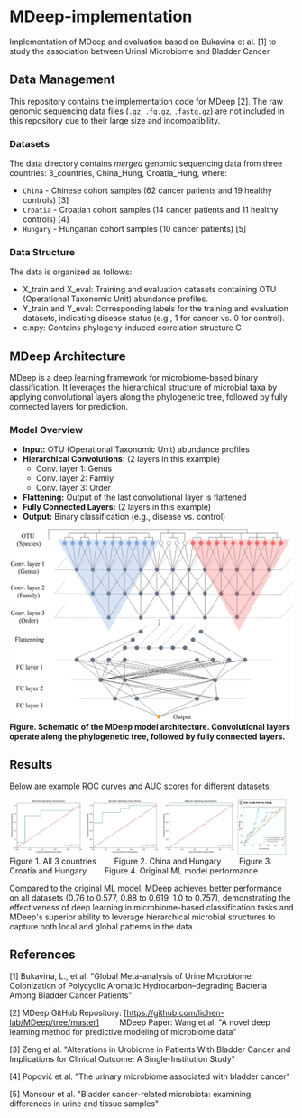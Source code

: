 # MDeep-implementation
Implementation of MDeep and evaluation based on Bukavina et al. [1] to study the association between Urinal Microbiome and Bladder Cancer 

## Data Management

This repository contains the implementation code for MDeep [2]. The raw genomic sequencing data files (`.gz`, `.fq.gz`, `.fastq.gz`) are not included in this repository due to their large size and incompatibility.

### Datasets 
The data directory contains _merged_ genomic sequencing data from three countries: 3_countries, China_Hung, Croatia_Hung, where:
- `China` - Chinese cohort samples (62 cancer patients and 19 healthy controls) [3]
- `Croatia` - Croatian cohort samples (14 cancer patients and 11 healthy controls) [4]
- `Hungary` - Hungarian cohort samples (10 cancer patients) [5]

### Data Structure
The data is organized as follows:
- X_train and X_eval: Training and evaluation datasets containing OTU (Operational Taxonomic Unit) abundance profiles.
- Y_train and Y_eval: Corresponding labels for the training and evaluation datasets, indicating disease status (e.g., 1 for cancer vs. 0 for control).
- c.npy: Contains phylogeny-induced correlation structure C

## MDeep Architecture

MDeep is a deep learning framework for microbiome-based binary classification. It leverages the hierarchical structure of microbial taxa by applying convolutional layers along the phylogenetic tree, followed by fully connected layers for prediction.


### Model Overview
- **Input:** OTU \(Operational Taxonomic Unit\) abundance profiles  
- **Hierarchical Convolutions:**  \(2 layers in this example\)
  - Conv. layer 1: Genus  
  - Conv. layer 2: Family  
  - Conv. layer 3: Order  
- **Flattening:** Output of the last convolutional layer is flattened  
- **Fully Connected Layers:** \(2 layers in this example\)  
- **Output:** Binary classification \(e.g., disease vs. control\)

<img src="docs/architecture.jpg" alt="MDeep Architecture"></img>
**Figure. Schematic of the MDeep model architecture. Convolutional layers operate along the phylogenetic tree, followed by fully connected layers.**


## Results
Below are example ROC curves and AUC scores for different datasets:

<img src="results/3_countries/result.jpg" alt="All 3 countries" width="26%"/> <img src="results/China_Hung/result.jpg" alt="China and Hungary" width="26%"/> <img src="results/Croatia_Hung/result.jpg" alt="Croatia and Hungary" width="26%"/> <img src="results/original/result.jpeg" alt="Original ML model performance" width="17%"></img></div>
Figure 1. All 3 countries &emsp;&emsp;Figure 2. China and Hungary &emsp;&emsp;Figure 3. Croatia and Hungary &emsp;&emsp;Figure 4. Original ML model performance

Compared to the original ML model, MDeep achieves better performance on all datasets (0.76 to 0.577, 0.88 to 0.619, 1.0 to 0.757), demonstrating the effectiveness of deep learning in microbiome-based classification tasks and MDeep's superior ability to leverage hierarchical microbial structures to capture both local and global patterns in the data.



## References

[1] Bukavina, L., et al. "Global Meta-analysis of Urine Microbiome: Colonization of Polycyclic Aromatic Hydrocarbon–degrading Bacteria Among Bladder Cancer Patients"

[2] MDeep GitHub Repository: [https://github.com/lichen-lab/MDeep/tree/master]
&emsp;&emsp; MDeep Paper: Wang et al. "A novel deep learning method for predictive modeling of microbiome data"

[3] Zeng et al. "Alterations in Urobiome in Patients With Bladder Cancer and Implications for Clinical Outcome: A Single-Institution Study"

[4] Popović et al. "The urinary microbiome associated with bladder cancer"

[5] Mansour et al. "Bladder cancer-related microbiota: examining differences in urine and tissue samples"



